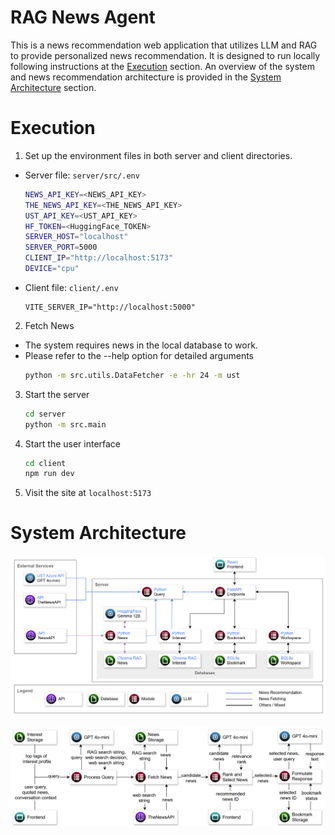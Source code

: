 # RAG News Agent
This is a news recommendation web application that utilizes LLM and RAG to provide personalized news recommendation. It is designed to run locally following instructions at the  [Execution](#execution) section. An overview of the system and news recommendation architecture is provided in the [System Architecture](#system-architecture) section.

# Execution
1. Set up the environment files in both server and client directories.

- Server file: `server/src/.env`
  ```bash
  NEWS_API_KEY=<NEWS_API_KEY>
  THE_NEWS_API_KEY=<THE_NEWS_API_KEY>
  UST_API_KEY=<UST_API_KEY>
  HF_TOKEN=<HuggingFace_TOKEN>
  SERVER_HOST="localhost"
  SERVER_PORT=5000
  CLIENT_IP="http://localhost:5173"
  DEVICE="cpu"
  ```

- Client file: `client/.env`
  ```
  VITE_SERVER_IP="http://localhost:5000"
  ```
2. Fetch News
  - The system requires news in the local database to work. 
  - Please refer to the --help option for detailed arguments
    ```bash
    python -m src.utils.DataFetcher -e -hr 24 -m ust
    ```
3. Start the server
    ```bash
    cd server
    python -m src.main
    ```
4. Start the user interface
    ```bash
    cd client
    npm run dev
    ```
5. Visit the site at `localhost:5173`

# System Architecture
![System Architecture](./assets/system_architecture.png)

![Recommendation Architecture](/assets/recom_archi.png)